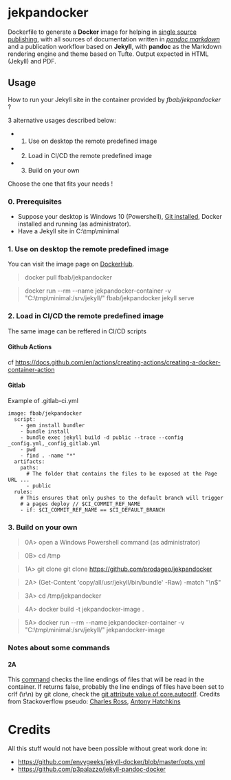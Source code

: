 # jekpandocker
Dockerfile to generate a **Docker** image for helping in [single source publishing](https://en.wikipedia.org/wiki/Single-source_publishing), with all sources of documentation written in [_pandoc markdown_](https://pandoc.org/MANUAL.html#pandocs-markdown) and a publication workflow based on **Jekyll**, with **pandoc** as the Markdown rendering engine and theme based on Tufte. Output expected in HTML (Jekyll) and PDF.

## Usage
How to run your Jekyll site in the container provided by _fbab/jekpandocker_ ?

3 alternative usages described below:
- 1. Use on desktop the remote predefined image
- 2. Load in CI/CD the remote predefined image
- 3. Build on your own

Choose the one that fits your needs !

### 0. Prerequisites
- Suppose your desktop is Windows 10 (Powershell), [Git installed](https://gitforwindows.org/), Docker installed and running (as administrator).
- Have a Jekyll site in C:\tmp\minimal

### 1. Use on desktop the remote predefined image
You can visit the image page on [DockerHub](https://hub.docker.com/r/fbab/jekpandocker).
> docker pull fbab/jekpandocker

> docker run --rm --name jekpandocker-container -v "C:\tmp\minimal\:/srv/jekyll/" fbab/jekpandocker jekyll serve

### 2. Load in CI/CD the remote predefined image
The same image can be reffered in CI/CD scripts

#### Github Actions
cf https://docs.github.com/en/actions/creating-actions/creating-a-docker-container-action

#### Gitlab 
Example of .gitlab-ci.yml
```gitlab
image: fbab/jekpandocker
  script:
    - gem install bundler
    - bundle install
    - bundle exec jekyll build -d public --trace --config _config.yml,_config_gitlab.yml
    - pwd
    - find . -name "*"
  artifacts:
    paths:
      # The folder that contains the files to be exposed at the Page URL ...
      - public
  rules:
    # This ensures that only pushes to the default branch will trigger
    # a pages deploy // $CI_COMMIT_REF_NAME
    - if: $CI_COMMIT_REF_NAME == $CI_DEFAULT_BRANCH
```
### 3. Build on your own
> 0A> open a Windows Powershell command (as administrator)

> 0B> cd /tmp

> 1A> git clone git clone https://github.com/prodageo/jekpandocker

> 2A> (Get-Content 'copy/all/usr/jekyll/bin/bundle' -Raw) -match "\n$"

> 3A> cd /tmp/jekpandocker

> 4A> docker build -t jekpandocker-image .

> 5A> docker run --rm --name jekpandocker-container -v "C:\tmp\minimal\:/srv/jekyll/" jekpandocker-image

### Notes about some commands
#### 2A
This [command](https://stackoverflow.com/a/54335814/12824964) checks the line endings of files that will be read in the container. If returns false, probably the line endings of files have been set to crlf (\r\n) by git clone, check the [git attribute value of core.autocrlf](https://stackoverflow.com/a/20653073/12824964).
Credits from Stackoverflow pseudo: [Charles Ross](https://stackoverflow.com/users/1337544/charles-ross), [Antony Hatchkins](https://stackoverflow.com/users/237105/antony-hatchkins)

# Credits
All this stuff would not have been possible without great work done in:
- https://github.com/envygeeks/jekyll-docker/blob/master/opts.yml
- https://github.com/p3palazzo/jekyll-pandoc-docker

